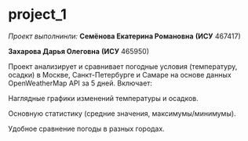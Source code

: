 # project_1
_Проект выполнинли:_
**Семёнова Екатерина Романовна**
**(ИСУ** 467417)

**Захарова Дарья Олеговна**
**(ИСУ** 465950)

Проект анализирует и сравнивает погодные условия (температуру, осадки) в Москве, Санкт-Петербурге и Самаре на основе данных OpenWeatherMap API за 5 дней. Включает:

Наглядные графики изменений температуры и осадков.

Основную статистику (средние значения, максимумы/минимумы).

Удобное сравнение погоды в разных городах.
